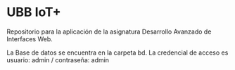﻿# UBB IoT+
Repositorio para la aplicación de la asignatura Desarrollo Avanzado de Interfaces Web.

La Base de datos se encuentra en la carpeta bd.
La credencial de acceso es usuario: admin / contraseña: admin
